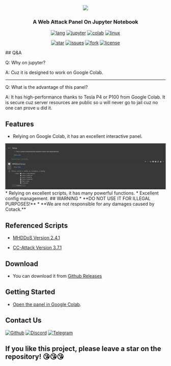 <div align=center>
<img src="https://see.fontimg.com/api/renderfont4/w1xX2/eyJyIjoiZnMiLCJoIjo4MSwidyI6MTI1MCwiZnMiOjY1LCJmZ2MiOiIjMDAwMDAwIiwiYmdjIjoiI0ZGRkZGRiJ9/Q09UQUNL/back-to-school-personal-use-regular.png"/>
</div>

<h3 align="center">A Web Attack Panel On Jupyter Notebook</h3>

<p align=center>
<a href="#"><img alt="lang" src="https://img.shields.io/badge/Python-14354C?style=for-the-badge&logo=python&logoColor=white"></a>
<a href="#"><img alt="jupyter" src="https://img.shields.io/badge/Made%20with-Jupyter-orange?style=for-the-badge&logo=Jupyter"></a>
<a href="#"><img alt="colab" src="https://img.shields.io/badge/Colab-F9AB00?style=for-the-badge&logo=googlecolab&color=525252"></a>
<a href="#"><img alt="linux" src="https://img.shields.io/badge/Linux-FCC624?style=for-the-badge&logo=linux&logoColor=black"></a>
</p>

<p align=center>
<a href="#"><img alt="star" src="https://img.shields.io/github/stars/glut410/cotack?color=yellow&style=for-the-badge"></a>
<a href="#"><img alt="issues" src="https://img.shields.io/github/issues/glut410/cotack?style=for-the-badge"></a>
<a href="#"><img alt="fork" src="https://img.shields.io/github/forks/glut410/cotack?style=for-the-badge"></a>
<a href="#"><img alt="license" src="https://img.shields.io/github/license/glut410/cotack?color=purple&style=for-the-badge"></a>
</p>
## Q&A

Q: Why on jupyter?

A: Cuz it is designed to work on Google Colab.

---

Q: What is the advantage of this panel?

A: It has high-performance thanks to Tesla P4 or P100 from Google Colab. It is secure cuz server resources are public so u will never go to jail cuz no one can prove u did it.

## Features
* Relying on Google Colab, it has an excellent interactive panel.
<div align=center>
<img src="/feature.png"/>
</div>
* Relying on excellent scripts, it has many powerful functions.
* Excellent config management.
## WARNING
* **DO NOT USE IT FOR ILLEGAL PURPOSES!**
* **We are not responsible for any damages caused by Cotack.**

## Referenced Scripts

* [MHDDoS Version 2.4.1](https://github.com/MatrixTM/MHDDoS/releases/tag/2.4)

* [CC-Attack Version 3.7.1](https://github.com/Leeon123/CC-attack/releases/tag/v3.7.1)

## Download

* You can download it from [Github Releases](https://github.com/glut410/cotack/releases)

## Getting Started
* [Open the panel in Google Colab](https://colab.research.google.com/github/glut410/cotack/blob/main/Panel.ipynb).

## Contact Us

[![Github](https://img.shields.io/badge/GitHub-100000?style=for-the-badge&logo=github&logoColor=white "Github")](https://github.com/glut410/cotack/issues "Github")
[![Discord](https://img.shields.io/badge/Discord-7289DA?style=for-the-badge&logo=discord&logoColor=white "Discord")](https://discord.gg/cgGnJbu9Pj "Discord")
[![Telegram](https://img.shields.io/badge/Telegram-2CA5E0?style=for-the-badge&logo=telegram&logoColor=white "Telegram")](https://t.me/+t6IVVbmyDxk4N2Y1 "Telegram")

**If you like this project, please leave a star on the repository! 😘😘😘**
---
